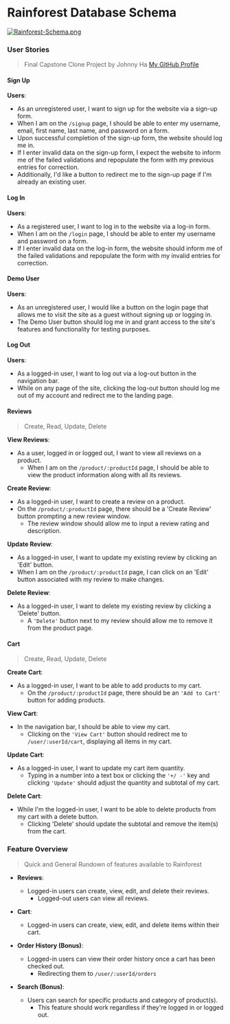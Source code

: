 # Rainforest Database Schema
[![Rainforest-Schema.png](https://i.postimg.cc/ZKyG9Fb6/Rainforest-Schema.png)](https://postimg.cc/3dYSVGDw)

### User Stories
> Final Capstone Clone Project by Johnny Ha
[My GitHub Profile](https://github.com/JohnnyHa1017)

#### Sign Up
**Users**:
- As an unregistered user, I want to sign up for the website via a sign-up form.
- When I am on the `/signup` page, I should be able to enter my username, email, first name, last name, and password on a form.
- Upon successful completion of the sign-up form, the website should log me in.
- If I enter invalid data on the sign-up form, I expect the website to inform me of the failed validations and repopulate the form with my previous entries for correction.
- Additionally, I'd like a button to redirect me to the sign-up page if I'm already an existing user.

#### Log In
**Users**:
- As a registered user, I want to log in to the website via a log-in form.
- When I am on the `/login` page, I should be able to enter my username and password on a form.
- If I enter invalid data on the log-in form, the website should inform me of the failed validations and repopulate the form with my invalid entries for correction.

#### Demo User
**Users**:
- As an unregistered user, I would like a button on the login page that allows me to visit the site as a guest without signing up or logging in.
- The Demo User button should log me in and grant access to the site's features and functionality for testing purposes.

#### Log Out
**Users**:
- As a logged-in user, I want to log out via a log-out button in the navigation bar.
- While on any page of the site, clicking the log-out button should log me out of my account and redirect me to the landing page.

#### Reviews
> Create, Read, Update, Delete

**View Reviews**:
- As a user, logged in or logged out, I want to view all reviews on a product.
    - When I am on the `/product/:productId` page, I should be able to view the product information along with all its reviews.

**Create Review**:
- As a logged-in user, I want to create a review on a product.
- On the `/product/:productId` page, there should be a 'Create Review' button prompting a new review window.
    - The review window should allow me to input a review rating and description.

**Update Review**:
- As a logged-in user, I want to update my existing review by clicking an 'Edit' button.
- When I am on the `/product/:productId` page, I can click on an 'Edit' button associated with my review to make changes.

**Delete Review**:
- As a logged-in user, I want to delete my existing review by clicking a 'Delete' button.
    - A `'Delete'` button next to my review should allow me to remove it from the product page.

#### Cart
> Create, Read, Update, Delete

**Create Cart**:
- As a logged-in user, I want to be able to add products to my cart.
    - On the `/product/:productId` page, there should be an `'Add to Cart'` button for adding products.

**View Cart**:
- In the navigation bar, I should be able to view my cart.
    - Clicking on the `'View Cart'` button should redirect me to `/user/:userId/cart`, displaying all items in my cart.

**Update Cart**:
- As a logged-in user, I want to update my cart item quantity.
    - Typing in a number into a text box or clicking the `'+/ -'` key and clicking `'Update'` should adjust the quantity and subtotal of my cart.

**Delete Cart**:
- While I'm the logged-in user, I want to be able to delete products from my cart with a delete button.
    - Clicking 'Delete' should update the subtotal and remove the item(s) from the cart.

### Feature Overview
> Quick and General Rundown of features available to Rainforest

- **Reviews**:
  - Logged-in users can create, view, edit, and delete their reviews.
    - Logged-out users can view all reviews.

- **Cart**:
  - Logged-in users can create, view, edit, and delete items within their cart.

- **Order History (Bonus)**:
  - Logged-in users can view their order history once a cart has been checked out.
    - Redirecting them to `/user/:userId/orders`

- **Search (Bonus)**:
  - Users can search for specific products and category of product(s).
    - This feature should work regardless if they're logged in or logged out.
